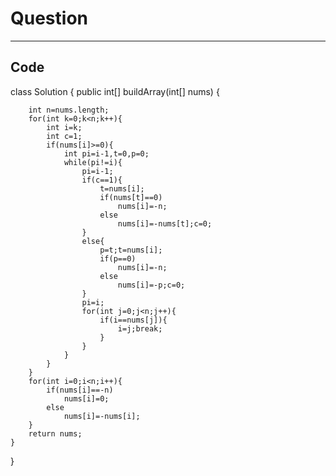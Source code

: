 # Question

---------
## Code

class Solution {
    public int[] buildArray(int[] nums) {
    
        int n=nums.length;
        for(int k=0;k<n;k++){
            int i=k;
            int c=1;
            if(nums[i]>=0){
                int pi=i-1,t=0,p=0;
                while(pi!=i){
                    pi=i-1;
                    if(c==1){
                        t=nums[i];
                        if(nums[t]==0)
                            nums[i]=-n;
                        else
                            nums[i]=-nums[t];c=0;
                    }
                    else{
                        p=t;t=nums[i];
                        if(p==0)
                            nums[i]=-n;
                        else
                            nums[i]=-p;c=0;
                    }
                    pi=i;
                    for(int j=0;j<n;j++){
                        if(i==nums[j]){
                            i=j;break;
                        }
                    }
                }
            }
        }
        for(int i=0;i<n;i++){
            if(nums[i]==-n)
                nums[i]=0;
            else
                nums[i]=-nums[i];
        }
        return nums;
    }
}

